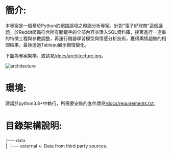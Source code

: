 # 簡介:

本專案是一個基於Python的網路論壇之輿論分析專案。針對"電子好球帶"這個議題，於Reddit爬蟲符合所有關鍵字的全部內容並匯入SQL資料庫，接著進行一連串的特徵工程與參數調整，再運行機器學習模型與情感分析技術，獲得輿情趨勢的相關結果，最後透過Tableau展示輿情變化。  

下圖為專案架構，或請見[/docs/architecture.jpg](https://github.com/C-H-Chen/-Reddit---/blob/main/docs/architecture.jpg)。  

![architecture](https://github.com/user-attachments/assets/67228327-dce2-4d0b-9787-049e252f656a)  

# 環境:  

建議於python3.8+中執行，所需要安裝的套件請見[/docs/requirements.txt](https://github.com/C-H-Chen/-Reddit---/blob/main/docs/requirements.txt)。

# 目錄架構說明:  

 ├── data  
     │   ├── external       <- Data from third party sources.  

